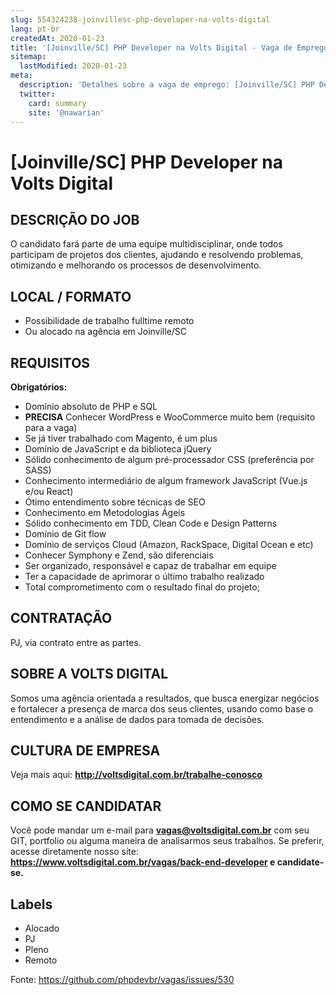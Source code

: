 ```yaml
---
slug: 554324238-joinvillesc-php-developer-na-volts-digital
lang: pt-br
createdAt: 2020-01-23
title: '[Joinville/SC] PHP Developer na Volts Digital - Vaga de Emprego'
sitemap:
  lastModified: 2020-01-23
meta:
  description: 'Detalhes sobre a vaga de emprego: [Joinville/SC] PHP Developer na Volts Digital'
  twitter:
    card: summary
    site: '@nawarian'
---
```


# [Joinville/SC] PHP Developer na Volts Digital

## DESCRIÇÃO DO JOB

O candidato fará parte de uma equipe multidisciplinar, onde todos participam de projetos dos clientes, ajudando e resolvendo problemas, otimizando e melhorando os processos de desenvolvimento.

## LOCAL / FORMATO

- Possibilidade de trabalho fulltime remoto
- Ou alocado na agência em Joinville/SC

## REQUISITOS

**Obrigatórios:**

- Domínio absoluto de PHP e SQL
- **PRECISA** Conhecer WordPress e WooCommerce muito bem (requisito para a vaga)
- Se já tiver trabalhado com Magento, é um plus
- Domínio de JavaScript e da biblioteca jQuery
- Sólido conhecimento de algum pré-processador CSS (preferência por SASS)
- Conhecimento intermediário de algum framework JavaScript (Vue.js e/ou React)
- Ótimo entendimento sobre técnicas de SEO
- Conhecimento em Metodologias Ágeis
- Sólido conhecimento em TDD, Clean Code e Design Patterns
- Domínio de Git flow
- Domínio de serviços Cloud (Amazon, RackSpace, Digital Ocean e etc)
- Conhecer Symphony e Zend, são diferenciais
- Ser organizado, responsável e capaz de trabalhar em equipe
- Ter a capacidade de aprimorar o último trabalho realizado
- Total comprometimento com o resultado final do projeto;

## CONTRATAÇÃO

PJ, via contrato entre as partes.

## SOBRE A VOLTS DIGITAL

Somos uma agência orientada a resultados, que busca energizar negócios e fortalecer a presença de marca dos seus clientes, usando como base o entendimento e a análise de dados para tomada de decisões.

## CULTURA DE EMPRESA

Veja mais aqui: **http://voltsdigital.com.br/trabalhe-conosco**

## COMO SE CANDIDATAR

Você pode mandar um e-mail para **vagas@voltsdigital.com.br** com seu GIT, portfolio ou alguma maneira de analisarmos seus trabalhos. Se preferir, acesse diretamente nosso site: **https://www.voltsdigital.com.br/vagas/back-end-developer e candidate-se.**

## Labels

- Alocado
- PJ
- Pleno
- Remoto


Fonte: https://github.com/phpdevbr/vagas/issues/530